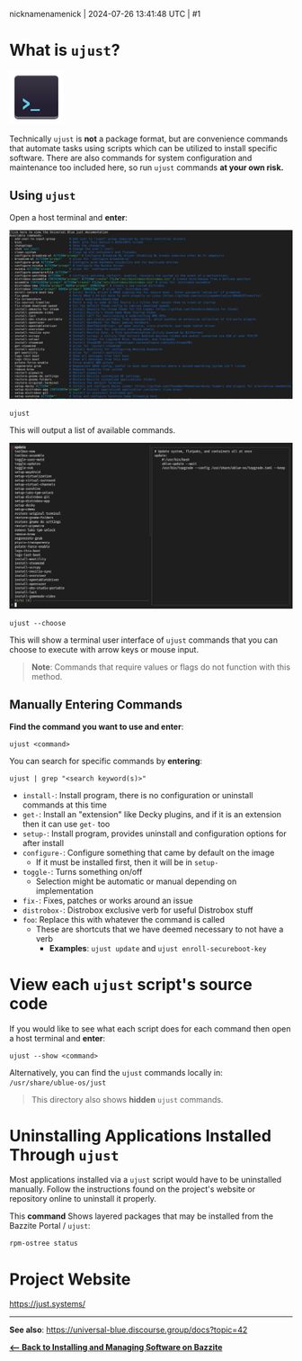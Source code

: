 nicknamenamenick | 2024-07-26 13:41:48 UTC | #1

# What is `ujust`?

![Shell Scripts (.sh)|96x96, 100%](../img/Shell_Scripts_.sh.png)

Technically `ujust` is **not** a package format, but are convenience commands that automate tasks using scripts which can be utilized to install specific software. There are also commands for system configuration and maintenance too included here, so run `ujust` commands **at your own risk.**

## Using `ujust`

Open a host terminal and **enter**:

![ujust command list|690x411](../img/ujust_command_list.png)

```
ujust
```

This will output a list of available commands.

![ujust TUI|690x403](../img/ujust_TUI.png)

```
ujust --choose
```

This will show a terminal user interface of `ujust` commands that you can choose to execute with arrow keys or mouse input.

> **Note**: Commands that require values or flags do not function with this method.

## Manually Entering Commands

**Find the command you want to use and enter**:

```
ujust <command>
```

You can search for specific commands by **entering**:

```
ujust | grep "<search keyword(s)>"
```

- `install-`: Install program, there is no configuration or uninstall commands at this time
- `get-`: Install an "extension" like Decky plugins, and if it is an extension then it can use `get-` too
- `setup-`: Install program, provides uninstall and configuration options for after install
- `configure-`: Configure something that came by default on the image
  - If it must be installed first, then it will be in `setup-`
- `toggle-`: Turns something on/off
  - Selection might be automatic or manual depending on implementation
- `fix-`: Fixes, patches or works around an issue
- `distrobox-`: Distrobox exclusive verb for useful Distrobox stuff
- `foo`: Replace this with whatever the command is called
  - These are shortcuts that we have deemed necessary to not have a verb
    - **Examples**: `ujust update` and `ujust enroll-secureboot-key`

# View each `ujust` script's source code

If you would like to see what each script does for each command then open a host terminal and **enter**:

```
ujust --show <command>
```

Alternatively, you can find the `ujust` commands locally in:
`/usr/share/ublue-os/just`

> This directory also shows **hidden** `ujust` commands.

# Uninstalling Applications Installed Through `ujust`

Most applications installed via a `ujust` script would have to be uninstalled manually. Follow the instructions found on the project's website or repository online to uninstall it properly.

This **command** Shows layered packages that may be installed from the Bazzite Portal / `ujust`:

```command
rpm-ostree status
```

# Project Website

https://just.systems/

<hr>

**See also**: https://universal-blue.discourse.group/docs?topic=42

[**<-- Back to Installing and Managing Software on Bazzite**](index.md)
